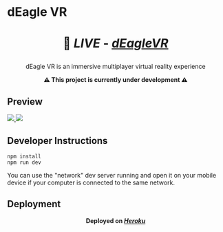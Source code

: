 # dEagle VR

# <p align='center'> 🔗 _LIVE_ - [_**dEagleVR**_](https://deaglegame-5848a9204999.herokuapp.com/)</p>

<p align='center'> dEagle VR is an immersive multiplayer virtual reality experience

**<p align='center'> **⚠️ This project is currently under development ⚠️****

## Preview

<a href="https://deaglegenerator.vercel.app/" target="_blank">
  <img src="https://i.imgur.com/m9KFDnV.png"> 
</a>

<a href="https://deaglegenerator.vercel.app/" target="_blank">
  <img src="https://i.imgur.com/WeSarSZ.png"> 
</a>

## Developer Instructions

```
npm install
npm run dev
```

You can use the "network" dev server running and open it on your mobile device if your computer is connected to the same network.

## Deployment
**<p align='center'> Deployed on [_**Heroku**_](https://heroku.com/)</p>**
